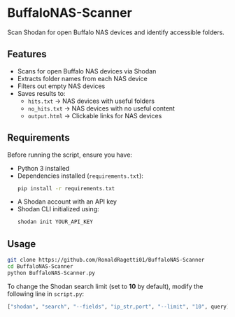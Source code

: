 # BuffaloNAS-Scanner  
Scan Shodan for open Buffalo NAS devices and identify accessible folders.  

## Features  

- Scans for open Buffalo NAS devices via Shodan  
- Extracts folder names from each NAS device  
- Filters out empty NAS devices  
- Saves results to:  
  - `hits.txt` → NAS devices with useful folders  
  - `no_hits.txt` → NAS devices with no useful content  
  - `output.html` → Clickable links for NAS devices  

## Requirements  

Before running the script, ensure you have:  

- Python 3 installed  
- Dependencies installed (`requirements.txt`):  
  ```sh
  pip install -r requirements.txt
  ```
- A Shodan account with an API key  
- Shodan CLI initialized using:  
  ```sh
  shodan init YOUR_API_KEY
  ```  

## Usage  

```sh
git clone https://github.com/RonaldRagetti01/BuffaloNAS-Scanner
cd BuffaloNAS-Scanner
python BuffaloNAS-Scanner.py
```

To change the Shodan search limit (set to **10** by default), modify the following line in `script.py`:  
```python
["shodan", "search", "--fields", "ip_str,port", "--limit", "10", query]
```
